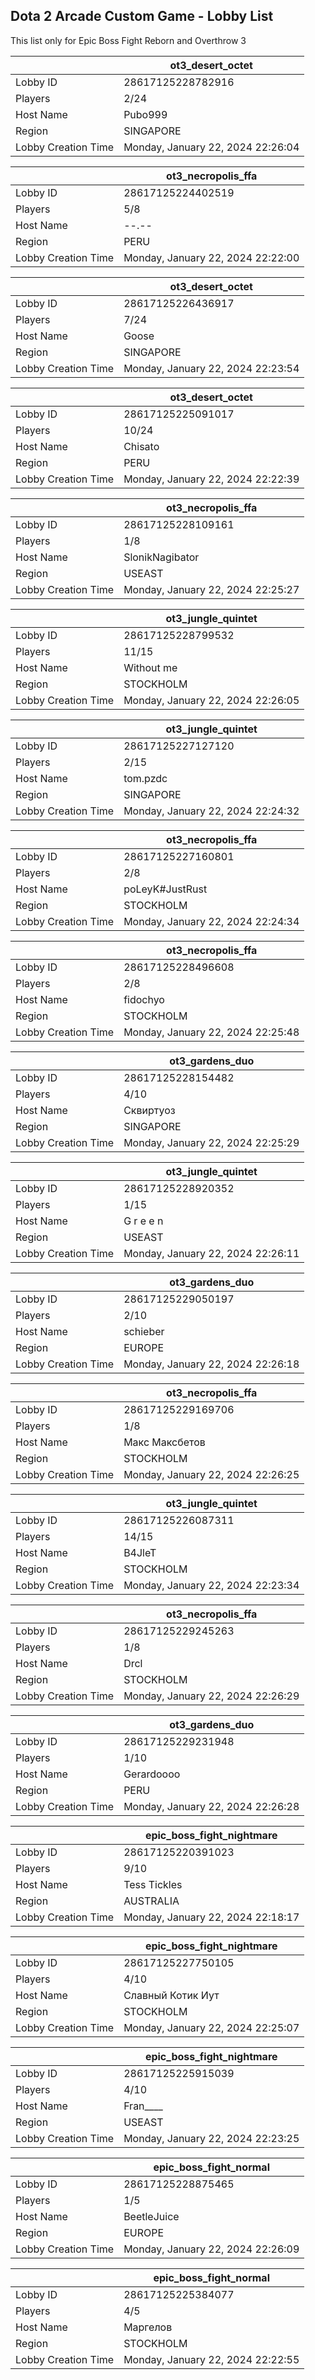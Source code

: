 ## Dota 2 Arcade Custom Game - Lobby List

This list only for Epic Boss Fight Reborn and Overthrow 3

|  | ot3_desert_octet |
| ------ | ------ |
| Lobby ID | 28617125228782916 |
| Players | 2/24 |
| Host Name | Pubo999 |
| Region | SINGAPORE |
| Lobby Creation Time | Monday, January 22, 2024 22:26:04 |


|  | ot3_necropolis_ffa |
| ------ | ------ |
| Lobby ID | 28617125224402519 |
| Players | 5/8 |
| Host Name | --.-- |
| Region | PERU |
| Lobby Creation Time | Monday, January 22, 2024 22:22:00 |


|  | ot3_desert_octet |
| ------ | ------ |
| Lobby ID | 28617125226436917 |
| Players | 7/24 |
| Host Name | Goose |
| Region | SINGAPORE |
| Lobby Creation Time | Monday, January 22, 2024 22:23:54 |


|  | ot3_desert_octet |
| ------ | ------ |
| Lobby ID | 28617125225091017 |
| Players | 10/24 |
| Host Name | Chisato |
| Region | PERU |
| Lobby Creation Time | Monday, January 22, 2024 22:22:39 |


|  | ot3_necropolis_ffa |
| ------ | ------ |
| Lobby ID | 28617125228109161 |
| Players | 1/8 |
| Host Name | SlonikNagibator |
| Region | USEAST |
| Lobby Creation Time | Monday, January 22, 2024 22:25:27 |


|  | ot3_jungle_quintet |
| ------ | ------ |
| Lobby ID | 28617125228799532 |
| Players | 11/15 |
| Host Name | Without me |
| Region | STOCKHOLM |
| Lobby Creation Time | Monday, January 22, 2024 22:26:05 |


|  | ot3_jungle_quintet |
| ------ | ------ |
| Lobby ID | 28617125227127120 |
| Players | 2/15 |
| Host Name | tom.pzdc |
| Region | SINGAPORE |
| Lobby Creation Time | Monday, January 22, 2024 22:24:32 |


|  | ot3_necropolis_ffa |
| ------ | ------ |
| Lobby ID | 28617125227160801 |
| Players | 2/8 |
| Host Name | poLeyK#JustRust |
| Region | STOCKHOLM |
| Lobby Creation Time | Monday, January 22, 2024 22:24:34 |


|  | ot3_necropolis_ffa |
| ------ | ------ |
| Lobby ID | 28617125228496608 |
| Players | 2/8 |
| Host Name | fidochyo |
| Region | STOCKHOLM |
| Lobby Creation Time | Monday, January 22, 2024 22:25:48 |


|  | ot3_gardens_duo |
| ------ | ------ |
| Lobby ID | 28617125228154482 |
| Players | 4/10 |
| Host Name | Сквиртуоз |
| Region | SINGAPORE |
| Lobby Creation Time | Monday, January 22, 2024 22:25:29 |


|  | ot3_jungle_quintet |
| ------ | ------ |
| Lobby ID | 28617125228920352 |
| Players | 1/15 |
| Host Name | G r e e n |
| Region | USEAST |
| Lobby Creation Time | Monday, January 22, 2024 22:26:11 |


|  | ot3_gardens_duo |
| ------ | ------ |
| Lobby ID | 28617125229050197 |
| Players | 2/10 |
| Host Name | schieber |
| Region | EUROPE |
| Lobby Creation Time | Monday, January 22, 2024 22:26:18 |


|  | ot3_necropolis_ffa |
| ------ | ------ |
| Lobby ID | 28617125229169706 |
| Players | 1/8 |
| Host Name | Макс Максбетов |
| Region | STOCKHOLM |
| Lobby Creation Time | Monday, January 22, 2024 22:26:25 |


|  | ot3_jungle_quintet |
| ------ | ------ |
| Lobby ID | 28617125226087311 |
| Players | 14/15 |
| Host Name | B4JleT |
| Region | STOCKHOLM |
| Lobby Creation Time | Monday, January 22, 2024 22:23:34 |


|  | ot3_necropolis_ffa |
| ------ | ------ |
| Lobby ID | 28617125229245263 |
| Players | 1/8 |
| Host Name | Drcl |
| Region | STOCKHOLM |
| Lobby Creation Time | Monday, January 22, 2024 22:26:29 |


|  | ot3_gardens_duo |
| ------ | ------ |
| Lobby ID | 28617125229231948 |
| Players | 1/10 |
| Host Name | Gerardoooo |
| Region | PERU |
| Lobby Creation Time | Monday, January 22, 2024 22:26:28 |


|  | epic_boss_fight_nightmare |
| ------ | ------ |
| Lobby ID | 28617125220391023 |
| Players | 9/10 |
| Host Name | Tess Tickles |
| Region | AUSTRALIA |
| Lobby Creation Time | Monday, January 22, 2024 22:18:17 |


|  | epic_boss_fight_nightmare |
| ------ | ------ |
| Lobby ID | 28617125227750105 |
| Players | 4/10 |
| Host Name | Славный Котик Иут |
| Region | STOCKHOLM |
| Lobby Creation Time | Monday, January 22, 2024 22:25:07 |


|  | epic_boss_fight_nightmare |
| ------ | ------ |
| Lobby ID | 28617125225915039 |
| Players | 4/10 |
| Host Name | Fran____ |
| Region | USEAST |
| Lobby Creation Time | Monday, January 22, 2024 22:23:25 |


|  | epic_boss_fight_normal |
| ------ | ------ |
| Lobby ID | 28617125228875465 |
| Players | 1/5 |
| Host Name | BeetleJuice |
| Region | EUROPE |
| Lobby Creation Time | Monday, January 22, 2024 22:26:09 |


|  | epic_boss_fight_normal |
| ------ | ------ |
| Lobby ID | 28617125225384077 |
| Players | 4/5 |
| Host Name | Маргелов |
| Region | STOCKHOLM |
| Lobby Creation Time | Monday, January 22, 2024 22:22:55 |


